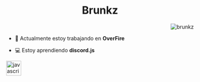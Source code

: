 <h1 align="center"> Brunkz</h1>
<p align="right"><img src="https://komarev.com/ghpvc/?username=brunkz&label=Visitas%20al%20perfil&color=0e75b6&style=flat" alt="brunkz" /> </p>

- 🔭 Actualmente estoy trabajando en **OverFire**

- 💻 Estoy aprendiendo **discord.js**

<p align="left">
</p>


<p align="left"> <a href="https://discord.js.org/" target="_blank" rel="noreferrer"> <img src="https://discord.js.org/static/djs_logo.png" alt="javascript" width="40" height="40"/> </a></p>
